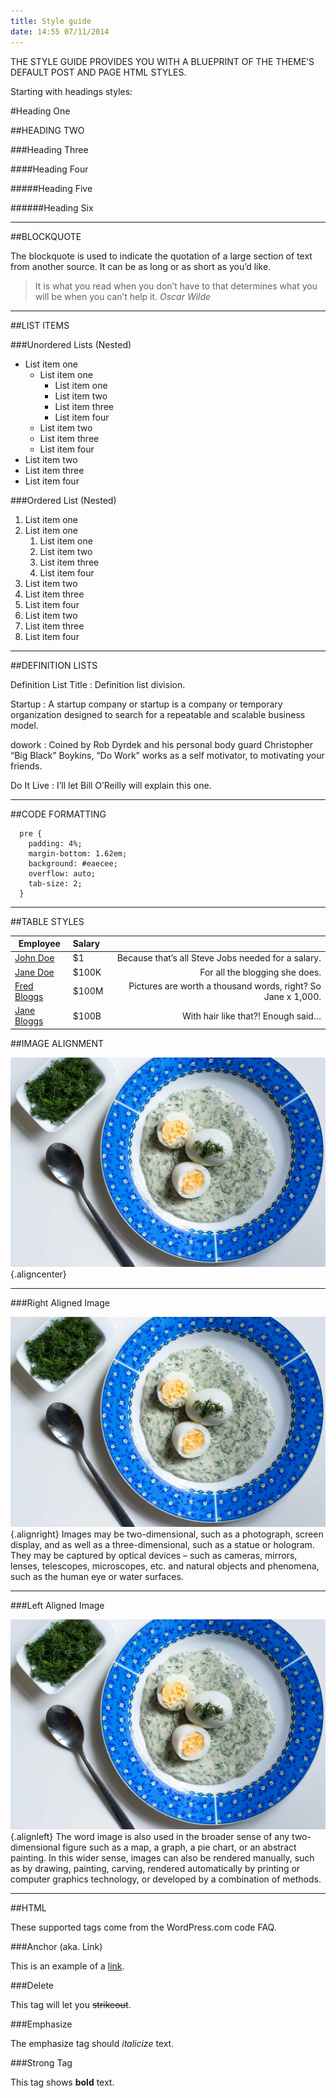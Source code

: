 ```yaml
---
title: Style guide
date: 14:55 07/11/2014
---
```


THE STYLE GUIDE PROVIDES YOU WITH A BLUEPRINT OF THE THEME’S DEFAULT POST AND PAGE HTML STYLES.

Starting with headings styles:

#Heading One

##HEADING TWO

###Heading Three

####Heading Four

#####Heading Five

######Heading Six

___

##BLOCKQUOTE

The blockquote is used to indicate the quotation of a large section of text from another source. It can be as long or as short as you’d like.

>It is what you read when you don’t have to that determines what you will be when you can’t help it.
<cite>Oscar Wilde</cite>

___

##LIST ITEMS

###Unordered Lists (Nested)

* List item one
  * List item one
      * List item one
      * List item two
      * List item three
      * List item four
  * List item two
  * List item three
  * List item four
* List item two
* List item three
* List item four

###Ordered List (Nested)

1. List item one
  1. List item one
      1. List item one
      2. List item two
      3. List item three
      4. List item four
  2. List item two
  3. List item three
  4. List item four
2. List item two
3. List item three
4. List item four

___

##DEFINITION LISTS

Definition List Title
  : Definition list division.

Startup
  : A startup company or startup is a company or temporary organization designed to search for a repeatable and scalable business model.

dowork
  : Coined by Rob Dyrdek and his personal body guard Christopher “Big Black” Boykins, “Do Work” works as a self motivator, to motivating your friends.

Do It Live
  : I’ll let Bill O’Reilly will explain this one.

___

##CODE FORMATTING

      pre {
      	padding: 4%;
      	margin-bottom: 1.62em;
      	background: #eaecee;
      	overflow: auto;
      	tab-size: 2;
      }

___

##TABLE STYLES

| Employee | Salary |                   |
| ------------- |:-------------| -----:|
| [John Doe](http://www.getgrav.org)     | $1 | Because that’s all Steve Jobs needed for a salary. |
| [Jane Doe](http://www.getgrav.org)      | $100K      |   For all the blogging she does. |
| [Fred Bloggs](http://www.getgrav.org) | $100M	      |    Pictures are worth a thousand words, right? So Jane x 1,000. |
| [Jane Bloggs](http://www.getgrav.org) | $100B      |    With hair like that?! Enough said… |


##IMAGE ALIGNMENT

![Image](foodiesfeed.com_typical-czech-dill-gravy2.jpg?resize=597,397) {.aligncenter}

___

###Right Aligned Image

![Image](foodiesfeed.com_typical-czech-dill-gravy2.jpg?resize=240,160) {.alignright}
Images may be two-dimensional, such as a photograph, screen display, and as well as a three-dimensional, such as a statue or hologram. They may be captured by optical devices – such as cameras, mirrors, lenses, telescopes, microscopes, etc. and natural objects and phenomena, such as the human eye or water surfaces.

___

###Left Aligned Image

![Image](foodiesfeed.com_typical-czech-dill-gravy2.jpg?resize=240,160) {.alignleft}
The word image is also used in the broader sense of any two-dimensional figure such as a map, a graph, a pie chart, or an abstract painting. In this wider sense, images can also be rendered manually, such as by drawing, painting, carving, rendered automatically by printing or computer graphics technology, or developed by a combination of methods.

___

##HTML

These supported tags come from the WordPress.com code FAQ.

###Anchor  (aka. Link)

This is an example of a [link](http://www.getgrav.org).

###Delete

This tag will let you ~~strikeout~~.

###Emphasize

The emphasize tag should *italicize* text.

###Strong Tag

This tag shows **bold** text.
